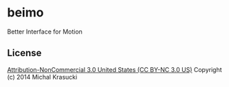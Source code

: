 beimo
=====

Better Interface for Motion



## License

[Attribution-NonCommercial 3.0 United States (CC BY-NC 3.0 US)](http://creativecommons.org/licenses/by-nc/3.0/us/) 
Copyright (c) 2014 Michal Krasucki
